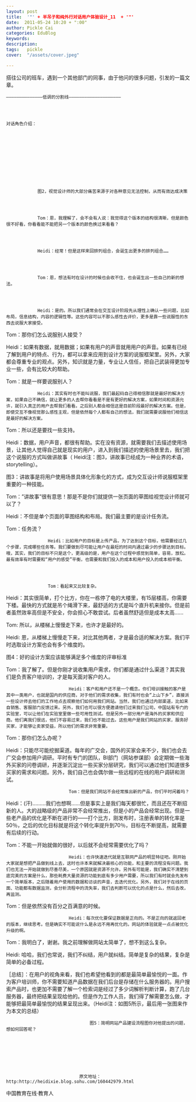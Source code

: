 ```yaml
---
layout: post  
title:  '"' + 半吊子和纯外行对话用户体验设计_11  + '"'
date:  2011-05-24 10:20 + ":00" 
author: Pickle Cai  
categories: EduBlog  
keywords: 
description:   
tags:	pickle   
cover:  "/assets/cover.jpeg"  

---  
```

    
搭往公司的班车，遇到一个其他部门的同事，由于他问的很多问题，引发的一篇文章。




	——————————————低调的分割线————————————————————




	对话角色介绍：












				图2，视觉设计师的大部分痛苦来源于对各种意见无法控制，从而有效达成决策




				Tom：恩，我理解了，会不会有人说：我觉得这个版本的结构很清晰，但是颜色很不好看，你看看能不能把另一个版本的颜色换过来看看？




				Heidi：经常！但是这样来回排列组合，会诞生出更多的排列组合……




				Tom：恩，想法有时在设计的时候也会收不住，也会诞生出一些自己的新的想法。




				Heidi：是的。所以我们通常会在交互设计阶段先从理性上确认一些问题，比如布局，信息结构，内容的逻辑性等。这些内容可以不那么感性去评价，更多是靠一些说服性的东西去说服大家接受。

Tom：那你们怎么说服别人接受？

Heidi：如果有数据，就用数据；如果有用户的声音就用用户的声音。如果有已经了解到用户的特点、行为，都可以拿来应用到设计方案的说服框架里。另外，大家都会尊重专业的观点。另外，知识就是力量，专业让人信任，把自己武装得更加专业一些，会有比较大的帮助。

Tom：就是一样要说服别人？




				Heidi：其实有时也不能叫说服，我们最起码自己得相信那就是最好的解决方案，如果自己不确信，就让更多的人去帮你看看是不是有更好的解决方案，如果时间和资源允许，就引入真正的用户去帮我们看看。之后别人都会相信这是目前阶段最好的解决方案。但是，即使交互不像视觉那么感性主观，但是依然每个人都有自己的想法，我们就需要说服他们相信这是最好的解决方案。

Tom：所以还是要找一些支持。

Heidi：数据，用户声音，都很有帮助。实在没有资源，就需要我们去描述使用场景，让其他人觉得自己就是现实的用户，进入到我们描述的使用场景里去，我们把这个说服的方式叫做讲故事（ Heidi注：图3，讲故事已经成为一种业界的术语，storytelling）。




				

图3：讲故事是将用户使用场景具体化形象化的方式，成为交互设计师说服框架里重要的一种技能。



Tom：”讲故事”很有意思！那是不是你们就提供一张页面的草图给视觉设计师就可以了？

Heidi：不但是单个页面的草图结构和布局。我们最主要的是设计任务流。

Tom：任务流？




					Heidi：比如用户的目标是上传产品，为了达到这个目标，他需要经过几个步骤，完成哪些任务等。我们要做到尽可能让用户在最短的时间内通过最少的步骤达到目标。哦，其实，我们的目标不只是这个，更高级的是，用户在这个过程中感觉到简单，容易，放松。最有效率有时需要和“用户的感受”平衡，也需要和我们投入的成本和用户投入的成本相平衡。




					Tom：看起来又比较复杂。

Heidi：其实很简单，打个比方，你在一栋停了电的大楼里，有15层楼高，你需要下楼。最快的方式就是吊个绳滑下来，最舒适的方式是叫个直升机来接你。但是前者虽然效率高但是不安全，你会担心不敢尝试。后者虽然舒适但是成本太高……

Tom: 所以，从楼梯上慢慢走下来，也许才是最好的。

Heidi: 恩，从楼梯上慢慢走下来，对比其他两者，才是最合适的解决方案。我们平时选取设计方案也会有多个维度的。


					

图4：好的设计方案应该能够满足多个维度的评审标准





Tom：我了解了。但是你刚才说收集用户需求，你们都是通过什么渠道？其实我们是负责客户培训的，才是每天面对客户的人。




							Heidi：客户和用户还不是一个概念。你们培训接触的客户是其中一类用户，也就是国内的供应商，对于他们的需求收集，我们有时也会“上山下乡”，直接派一些设计师去他们的工作地点去观察他们如何用我们网站。当然，我们也通过内部渠道，比如来自销售、客服部门反馈过来。另外，我们也可以很方便邀请他们过来我们公司，中国站有专门的实验室，可以让他们在实验室里做一些可用性测试。但是另外一部分用户是海外的买家和供应商。他们离我们很远，他们不容易过来，我们也不能过去。这些用户是我们网站的买家，服务好买家，才能够让卖家受益，所以他们的需求非常重要。

Tom：那你们怎么办呢？

Heidi：只能尽可能挖掘渠道。每年的广交会，国外的买家会来不少，我们也会去广交会参加用户调研。平时有专门的团队，BI部门（网站参谋部）会定期做一些海外买家的问卷调研，并逐渐沉淀出一些买家分层研究，我们可以通过他们知道很多买家的需求和问题。另外，我们自己也会偶尔做一些远程的在线的用户调研和测试。




							Tom：但是我们网站不会经常推出新的产品，你们平时闲着吗？

Heidi：(汗)………我们也想啊……但是事实上是我们每天都很忙，而且还在不断招新的人。大的战略级的产品非常不会经常推出，但是小的产品会经常出现。但是一些老产品的优化是不断在进行的——打个比方，刚发布时，注册表单的转化率是50％，之后的优化目标就是将这个转化率提升到70％，目标在不断提高，就需要有后续的行动。

Tom：不能一开始就做的很好，以后就不会经常需要优化了吗？




							Heidi：也许快速迭代就是互联网产品的明显特征吧。刚开始大家就是想把产品做到线上去，这时也许本来就解决最核心的功能，和主要的流程没有问题。我们也无法一开始就做到尽善尽美，一个原因就是资源不允许。另外有可能是，我们确实不清楚到底完美的方案是什么，那些耗费大量资源的功能到底有多少用户需要，所以我们有时就会先发布一个简单版本，之后随着用户使用的数据和访谈的声音，去迭代优化。另外，我们对于在线的页面、功能都有数据监测，会分析流程中的流失率，我们去判断可以优化的点是什么，然后去改，再监测。

Tom：但是依然没有百分之百满意的时候。




							Heidi：每次优化要保证数据是正向的。不是正向的就返回老的版本，继续思考。但是确实不可能说什么是永远不用再优化的。网站的体验就是一点点被优化升级的啊。

Tom：我明白了，谢谢。我之前理解做网站太简单了，想不到这么复杂。

Heidi: 哈哈，我们也常说，我们不纠结，用户就纠结。简单是复杂的结果，复杂是简单的必备过程。



［总结］：在用户的视角来看，我们也希望他看到的都是最简单最愉悦的一面。作为客户培训师，你不需要知道产品数据在我们后台是存储在什么服务器的。用户搜索产品时，也更加不需要了解一个检索词是经过了多少词解析判断计算，跑了几台服务器，最终把结果呈现给他的。但是作为工作人员，我们得了解需要怎么做，才能够把最简单最愉悦的结果呈现出来。（Heidi注：如图5所示，最后用一张图来作为本文的总结）                      






									图5：简明网站产品建设流程图你对他提出的问题，想如何回答呢？








								原文地址：http:http://heidixie.blog.sohu.com/160442979.html


 中国教育在线·教育人

